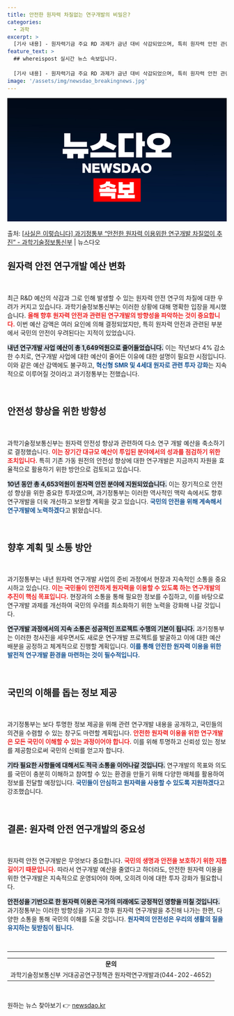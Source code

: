 ```yaml
---
title: 안전한 원자력 차질없는 연구개발의 비밀은?
categories:
  - 과학
excerpt: >
  [기사 내용] - 원자력기금 주요 RD 과제가 금년 대비 삭감되었으며, 특히 원자력 안전 관련 예산 축소가 …
feature_text: >
  ## whereispost 실시간 뉴스 속보입니다.

  [기사 내용] - 원자력기금 주요 RD 과제가 금년 대비 삭감되었으며, 특히 원자력 안전 관련 예산 축소가 …
image: '/assets/img/newsdao_breakingnews.jpg'
---
```


![뉴스다오 속보](/assets/img/newsdao_breakingnews.jpg)

<p>출처: <a href="https://newsdao.kr/2017" rel="dofollow">[사실은 이렇습니다] 과기정통부 “안전한 원자력 이용위한 연구개발 차질없이 추진” - 과학기술정보통신부</a> | 뉴스다오</p>

<h2 data-ke-size="size26">원자력 안전 연구개발 예산 변화</h2>

<p data-ke-size="size16">&nbsp;</p>

최근 R&D 예산의 삭감과 그로 인해 발생할 수 있는 원자력 안전 연구의 차질에 대한 우려가 커지고 있습니다. 과학기술정보통신부는 이러한 상황에 대해 명확한 입장을 제시했습니다. <b><span style="color: #ee2323;">올해 향후 원자력 안전과 관련된 연구개발의 방향성을 파악하는 것이 중요합니다.</span></b> 이번 예산 감액은 여러 요인에 의해 결정되었지만, 특히 원자력 안전과 관련된 부분에서 국민의 안전이 우려된다는 지적이 있었습니다.

<b><span style="background-color: #21538527;">내년 연구개발 사업 예산이 총 1,649억원으로 줄어들었습니다.</span></b> 이는 작년보다 4% 감소한 수치로, 연구개발 사업에 대한 예산이 줄어든 이유에 대한 설명이 필요한 시점입니다. 이와 같은 예산 감액에도 불구하고, <b><span style="color: #1a5490;">혁신형 SMR 및 4세대 원자로 관련 투자 강화</span></b>는 지속적으로 이루어질 것이라고 과기정통부는 전했습니다.

<p data-ke-size="size16">&nbsp;</p>

<h2 data-ke-size="size26">안전성 향상을 위한 방향성</h2>

<p data-ke-size="size16">&nbsp;</p>

과학기술정보통신부는 원자력 안전성 향상과 관련하여 다소 연구 개발 예산을 축소하기로 결정했습니다. <b><span style="color: #ee2323;">이는 장기간 대규모 예산이 투입된 분야에서의 성과를 점검하기 위한 조치입니다.</span></b> 특히 기존 가동 원전의 안전성 향상에 대한 연구개발은 지금까지 자원을 효율적으로 활용하기 위한 방안으로 검토되고 있습니다. 

<b><span style="background-color: #21538527;">10년 동안 총 4,653억원이 원자력 안전 분야에 지원되었습니다.</span></b> 이는 장기적으로 안전성 향상을 위한 중요한 투자였으며, 과기정통부는 이러한 역사적인 맥락 속에서도 향후 연구개발을 더욱 개선하고 보완할 계획을 갖고 있습니다. <b><span style="color: #1a5490;">국민의 안전을 위해 계속해서 연구개발에 노력하겠다</span></b>고 밝혔습니다.

<p data-ke-size="size16">&nbsp;</p>

<h2 data-ke-size="size26">향후 계획 및 소통 방안</h2>

<p data-ke-size="size16">&nbsp;</p>

과기정통부는 내년 원자력 연구개발 사업의 준비 과정에서 현장과 지속적인 소통을 중요시하고 있습니다. <b><span style="color: #ee2323;">이는 국민들이 안전하게 원자력을 이용할 수 있도록 하는 연구개발의 추진이 핵심 목표입니다.</span></b> 현장과의 소통을 통해 필요한 정보를 수집하고, 이를 바탕으로 연구개발 과제를 개선하여 국민의 우려를 최소화하기 위한 노력을 강화해 나갈 것입니다.

<b><span style="background-color: #21538527;">연구개발 과정에서의 지속 소통은 성공적인 프로젝트 수행의 기본이 됩니다.</span></b> 과기정통부는 이러한 청사진을 세우면서도 새로운 연구개발 프로젝트를 발굴하고 이에 대한 예산 배분을 공정하고 체계적으로 진행할 계획입니다. <b><span style="color: #1a5490;">이를 통해 안전한 원자력 이용을 위한 발전적 연구개발 환경을 마련하는 것이 필수적입니다.</span></b>

<p data-ke-size="size16">&nbsp;</p>

<h2 data-ke-size="size26">국민의 이해를 돕는 정보 제공</h2>

<p data-ke-size="size16">&nbsp;</p>

과기정통부는 보다 투명한 정보 제공을 위해 관련 연구개발 내용을 공개하고, 국민들의 의견을 수렴할 수 있는 창구도 마련할 계획입니다. <b><span style="color: #ee2323;">안전한 원자력 이용을 위한 연구개발은 모든 국민이 이해할 수 있는 과정이어야 합니다.</span></b> 이를 위해 투명하고 신뢰성 있는 정보를 제공함으로써 국민의 신뢰를 얻고자 합니다.

<b><span style="background-color: #21538527;">기타 필요한 사항들에 대해서도 적극 소통을 이어나갈 것입니다.</span></b> 연구개발의 목표와 의도를 국민이 충분히 이해하고 참여할 수 있는 환경을 만들기 위해 다양한 매체를 활용하여 정보를 전달할 예정입니다. <b><span style="color: #1a5490;">국민들이 안심하고 원자력을 사용할 수 있도록 지원하겠다</span></b>고 강조했습니다.

<p data-ke-size="size16">&nbsp;</p>

<h2 data-ke-size="size26">결론: 원자력 안전 연구개발의 중요성</h2>

<p data-ke-size="size16">&nbsp;</p>

원자력 안전 연구개발은 무엇보다 중요합니다. <b><span style="color: #ee2323;">국민의 생명과 안전을 보호하기 위한 지름길이기 때문입니다.</span></b> 따라서 연구개발 예산을 줄였다고 하더라도, 안전한 원자력 이용을 위한 연구개발은 지속적으로 운영되어야 하며, 오히려 이에 대한 투자 강화가 필요합니다. 

<b><span style="background-color: #21538527;">안전성을 기반으로 한 원자력 이용은 국가의 미래에도 긍정적인 영향을 미칠 것입니다.</span></b> 과기정통부는 이러한 방향성을 가지고 향후 원자력 연구개발을 추진해 나가는 한편, 다양한 소통을 통해 국민의 이해를 도울 것입니다. <b><span style="color: #1a5490;">원자력의 안전성은 우리의 생활의 질을 유지하는 뒷받침이 됩니다.</span></b>

<p data-ke-size="size16">&nbsp;</p>

<hr>

<table style="width: 100%;">
    <tr>
        <td style="text-align: center; height: 17px;"><b>문의</b></td>
    </tr>
    <tr>
        <td style="text-align: center; height: 17px;">과학기술정보통신부 거대공공연구정책관 원자력연구개발과(044-202-4652)</td>
    </tr>
</table>

<p data-ke-size="size16">&nbsp;</p> 

원하는 뉴스 찾아보기 👉 <a href="https://newsdao.kr" rel="dofollow">newsdao.kr</a>


